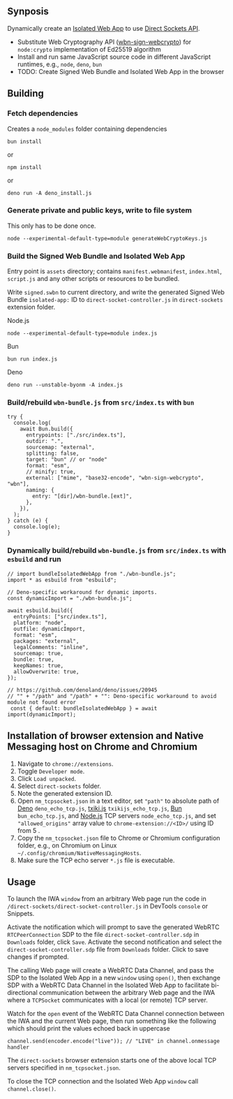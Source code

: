 ## Synposis

Dynamically create an [Isolated Web App](https://github.com/WICG/isolated-web-apps/blob/main/README.md) to use [Direct Sockets API](https://wicg.github.io/direct-sockets/).

- Substitute Web Cryptography API ([wbn-sign-webcrypto](https://github.com/guest271314/wbn-sign-webcrypto)) for `node:crypto` implementation of Ed25519 algorithm 
- Install and run same JavaScript source code in different JavaScript runtimes, e.g., `node`, `deno`, `bun`
- TODO: Create Signed Web Bundle and Isolated Web App in the browser

## Building

### Fetch dependencies

Creates a `node_modules` folder containing dependencies

```
bun install
```

or 

```
npm install
```

or 

```
deno run -A deno_install.js
```

### Generate private and public keys, write to file system 

This only has to be done once.

```
node --experimental-default-type=module generateWebCryptoKeys.js
```

### Build the Signed Web Bundle and Isolated Web App


Entry point is `assets` directory; contains `manifest.webmanifest`, `index.html`, `script.js` and any other scripts or resources to be bundled. 

Write `signed.swbn` to current directory, and write the generated Signed Web Bundle `isolated-app:` ID to `direct-socket-controller.js` in `direct-sockets` extension folder.

Node.js 
```
node --experimental-default-type=module index.js
```

Bun
```
bun run index.js
```

Deno
```
deno run --unstable-byonm -A index.js
```


### Build/rebuild `wbn-bundle.js` from `src/index.ts` with `bun`

```
try {
  console.log(
    await Bun.build({
      entrypoints: ["./src/index.ts"],
      outdir: ".",
      sourcemap: "external",
      splitting: false,
      target: "bun" // or "node"
      format: "esm",
      // minify: true,
      external: ["mime", "base32-encode", "wbn-sign-webcrypto", "wbn"],
      naming: {
        entry: "[dir]/wbn-bundle.[ext]",
      },
    }),
  );
} catch (e) {
  console.log(e);
}
```

### Dynamically build/rebuild `wbn-bundle.js` from `src/index.ts` with `esbuild` and run

```
// import bundleIsolatedWebApp from "./wbn-bundle.js";
import * as esbuild from "esbuild";

// Deno-specific workaround for dynamic imports. 
const dynamicImport = "./wbn-bundle.js";

await esbuild.build({
  entryPoints: ["src/index.ts"],
  platform: "node",
  outfile: dynamicImport,
  format: "esm",
  packages: "external",
  legalComments: "inline",
  sourcemap: true,
  bundle: true,
  keepNames: true,
  allowOverwrite: true,
});

// https://github.com/denoland/deno/issues/20945
// "" + "/path" and "/path" + "": Deno-specific workaround to avoid module not found error
 const { default: bundleIsolatedWebApp } = await import(dynamicImport);
```

## Installation of browser extension and Native Messaging host on Chrome and Chromium

1. Navigate to `chrome://extensions`.
2. Toggle `Developer mode`.
3. Click `Load unpacked`.
4. Select `direct-sockets` folder.
5. Note the generated extension ID.
6. Open `nm_tcpsocket.json` in a text editor, set `"path"` to absolute path of [Deno](https://github.com/denoland/deno) `deno_echo_tcp.js`, [txiki.js](https://github.com/saghul/txiki.js) `txikijs_echo_tcp.js`, [Bun](https://github.com/oven-sh/bun) `bun_echo_tcp.js`, and [Node.js](https://github.com/nodejs/node) TCP servers `node_echo_tcp.js`, and set `"allowed_origins"` array value to `chrome-extension://<ID>/` using ID from 5 . 
7. Copy the `nm_tcpsocket.json` file to Chrome or Chromium configuration folder, e.g., on Chromium on Linux `~/.config/chromium/NativeMessagingHosts`.
8. Make sure the TCP echo server `*.js` file is executable.

## Usage 
To launch the IWA `window` from an arbitrary Web page run the code in `/direct-sockets/direct-socket-controller.js` in DevTools `console` or Snippets.

Activate the notification which will prompt to save the generated WebRTC `RTCPeerConnection` SDP to the file `direct-socket-controller.sdp` in `Downloads` folder, click `Save`. Activate the second notification and select the `direct-socket-controller.sdp` file from `Downloads` folder. Click to save changes if prompted.

The calling Web page will create a WebRTC Data Channel, and pass the SDP to the Isolated Web App in a new `window` using `open()`, then exchange SDP with a WebRTC Data Channel in the Isolated Web App to facilitate bi-directional communication between the arbitrary Web page and the IWA where a `TCPSocket` communicates with a local (or remote) TCP server.

Watch for the `open` event of the WebRTC Data Channel connection between the IWA and the current Web page, then run something like the following which should print the values echoed back in uppercase


```
channel.send(encoder.encode("live")); // "LIVE" in channel.onmessage handler
```

The `direct-sockets` browser extension starts one of the above local TCP servers specified in `nm_tcpsocket.json`.

To close the TCP connection and the Isolated Web App `window` call `channel.close()`.

